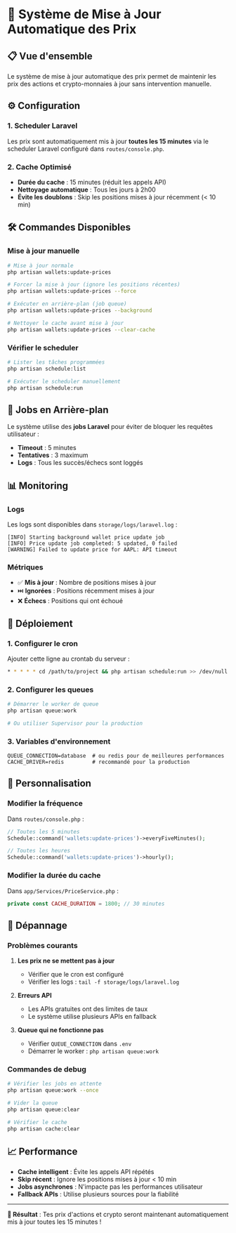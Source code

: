 # 🚀 Système de Mise à Jour Automatique des Prix

## 📋 Vue d'ensemble

Le système de mise à jour automatique des prix permet de maintenir les prix des actions et crypto-monnaies à jour sans intervention manuelle.

## ⚙️ Configuration

### 1. Scheduler Laravel
Les prix sont automatiquement mis à jour **toutes les 15 minutes** via le scheduler Laravel configuré dans `routes/console.php`.

### 2. Cache Optimisé
- **Durée du cache** : 15 minutes (réduit les appels API)
- **Nettoyage automatique** : Tous les jours à 2h00
- **Évite les doublons** : Skip les positions mises à jour récemment (< 10 min)

## 🛠️ Commandes Disponibles

### Mise à jour manuelle
```bash
# Mise à jour normale
php artisan wallets:update-prices

# Forcer la mise à jour (ignore les positions récentes)
php artisan wallets:update-prices --force

# Exécuter en arrière-plan (job queue)
php artisan wallets:update-prices --background

# Nettoyer le cache avant mise à jour
php artisan wallets:update-prices --clear-cache
```

### Vérifier le scheduler
```bash
# Lister les tâches programmées
php artisan schedule:list

# Exécuter le scheduler manuellement
php artisan schedule:run
```

## 🔄 Jobs en Arrière-plan

Le système utilise des **jobs Laravel** pour éviter de bloquer les requêtes utilisateur :

- **Timeout** : 5 minutes
- **Tentatives** : 3 maximum
- **Logs** : Tous les succès/échecs sont loggés

## 📊 Monitoring

### Logs
Les logs sont disponibles dans `storage/logs/laravel.log` :
```
[INFO] Starting background wallet price update job
[INFO] Price update job completed: 5 updated, 0 failed
[WARNING] Failed to update price for AAPL: API timeout
```

### Métriques
- ✅ **Mis à jour** : Nombre de positions mises à jour
- ⏭️ **Ignorées** : Positions récemment mises à jour
- ❌ **Échecs** : Positions qui ont échoué

## 🚀 Déploiement

### 1. Configurer le cron
Ajouter cette ligne au crontab du serveur :
```bash
* * * * * cd /path/to/project && php artisan schedule:run >> /dev/null 2>&1
```

### 2. Configurer les queues
```bash
# Démarrer le worker de queue
php artisan queue:work

# Ou utiliser Supervisor pour la production
```

### 3. Variables d'environnement
```env
QUEUE_CONNECTION=database  # ou redis pour de meilleures performances
CACHE_DRIVER=redis         # recommandé pour la production
```

## 🔧 Personnalisation

### Modifier la fréquence
Dans `routes/console.php` :
```php
// Toutes les 5 minutes
Schedule::command('wallets:update-prices')->everyFiveMinutes();

// Toutes les heures
Schedule::command('wallets:update-prices')->hourly();
```

### Modifier la durée du cache
Dans `app/Services/PriceService.php` :
```php
private const CACHE_DURATION = 1800; // 30 minutes
```

## 🐛 Dépannage

### Problèmes courants

1. **Les prix ne se mettent pas à jour**
   - Vérifier que le cron est configuré
   - Vérifier les logs : `tail -f storage/logs/laravel.log`

2. **Erreurs API**
   - Les APIs gratuites ont des limites de taux
   - Le système utilise plusieurs APIs en fallback

3. **Queue qui ne fonctionne pas**
   - Vérifier `QUEUE_CONNECTION` dans `.env`
   - Démarrer le worker : `php artisan queue:work`

### Commandes de debug
```bash
# Vérifier les jobs en attente
php artisan queue:work --once

# Vider la queue
php artisan queue:clear

# Vérifier le cache
php artisan cache:clear
```

## 📈 Performance

- **Cache intelligent** : Évite les appels API répétés
- **Skip récent** : Ignore les positions mises à jour < 10 min
- **Jobs asynchrones** : N'impacte pas les performances utilisateur
- **Fallback APIs** : Utilise plusieurs sources pour la fiabilité

---

**🎯 Résultat** : Tes prix d'actions et crypto seront maintenant automatiquement mis à jour toutes les 15 minutes !
